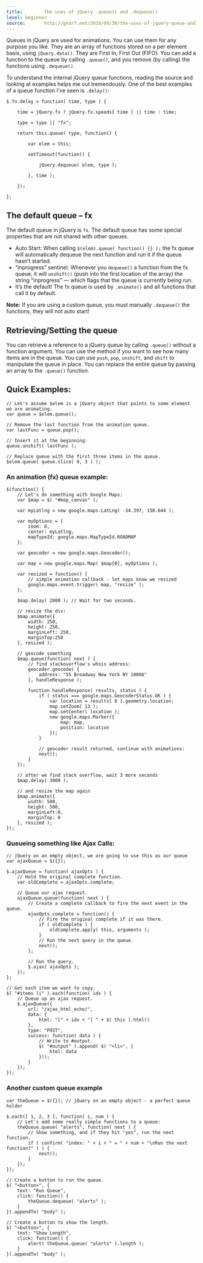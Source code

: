 ```yaml
---
title:        The uses of jQuery .queue() and .dequeue()
level: beginner
source:       http://gnarf.net/2010/09/30/the-uses-of-jquery-queue-and-dequeue/
---
```


Queues in jQuery are used for animations. You can use them for any purpose you
like. They are an array of functions stored on a per element basis, using
`jQuery.data()`. They are First In, First Out (FIFO). You can add a function to the
queue by calling `.queue()`, and you remove (by calling) the functions using
`.dequeue()`.

To understand the internal jQuery queue functions, reading the source and
looking at examples helps me out tremendously. One of the best examples of a
queue function I&rsquo;ve seen is `.delay()`:

```
$.fn.delay = function( time, type ) {

	time = jQuery.fx ? jQuery.fx.speeds[ time ] || time : time;

	type = type || "fx";

	return this.queue( type, function() {

		var elem = this;

		setTimeout(function() {

			jQuery.dequeue( elem, type );

		}, time );

	});

};
```

## The default queue – fx

The default queue in jQuery is `fx`. The default queue has some special
properties that are not shared with other queues.

- Auto Start: When calling `$(elem).queue( function() {} );` the fx queue will
  automatically dequeue the next function and run it if the queue hasn&rsquo;t
  started.
- &ldquo;inprogress&rdquo; sentinel: Whenever you `dequeue()` a function from the fx queue,
  it will `unshift()` (push into the first location of the array) the string
  &ldquo;inprogress&rdquo; &mdash; which flags that the queue is currently being run.
- It&rsquo;s the default! The fx queue is used by `.animate()` and all functions that
  call it by default.

**Note:** If you are using a custom queue, you must manually `.dequeue()` the functions, they will not auto start!

## Retrieving/Setting the queue

You can retrieve a reference to a jQuery queue by calling `.queue()` without a
function argument. You can use the method if you want to see how many items are
in the queue. You can use `push`, `pop`, `unshift`, and `shift` to manipulate the queue in
place. You can replace the entire queue by passing an array to the `.queue()`
function.

## Quick Examples:

```
// Let's assume $elem is a jQuery object that points to some element we are animating.
var queue = $elem.queue();

// Remove the last function from the animation queue.
var lastFunc = queue.pop();

// Insert it at the beginning:
queue.unshift( lastFunc );

// Replace queue with the first three items in the queue.
$elem.queue( queue.slice( 0, 3 ) );
```

### An animation (fx) queue example:

```
$(function() {
	// Let's do something with Google Maps:
	var $map = $( "#map_canvas" );

	var myLatlng = new google.maps.LatLng( -34.397, 150.644 );

	var myOptions = {
		zoom: 8,
		center: myLatlng,
		mapTypeId: google.maps.MapTypeId.ROADMAP
	};

	var geocoder = new google.maps.Geocoder();

	var map = new google.maps.Map( $map[0], myOptions );

	var resized = function() {
		// simple animation callback - let maps know we resized
		google.maps.event.trigger( map, "resize" );
	};

	$map.delay( 2000 ); // Wait for two seconds.

	// resize the div:
	$map.animate({
		width: 250,
		height: 250,
		marginLeft: 250,
		marginTop:250
	}, resized );

	// geocode something
	$map.queue(function( next ) {
		// find stackoverflow's whois address:
		geocoder.geocode( {
			address: "55 Broadway New York NY 10006"
		}, handleResponse );

		function handleResponse( results, status ) {
			if ( status === google.maps.GeocoderStatus.OK ) {
				var location = results[ 0 ].geometry.location;
				map.setZoom( 13 );
				map.setCenter( location );
				new google.maps.Marker({
					map: map,
					position: location
				});
			}

			// geocoder result returned, continue with animations:
			next();
		}
	});

	// after we find stack overflow, wait 3 more seconds
	$map.delay( 3000 );

	// and resize the map again
	$map.animate({
		width: 500,
		height: 500,
		marginLeft:0,
		marginTop: 0
	}, resized );
});
```

### Queueing something like Ajax Calls:

```
// jQuery on an empty object, we are going to use this as our queue
var ajaxQueue = $({});

$.ajaxQueue = function( ajaxOpts ) {
	// Hold the original complete function.
	var oldComplete = ajaxOpts.complete;

	// Queue our ajax request.
	ajaxQueue.queue(function( next ) {
		// Create a complete callback to fire the next event in the queue.
		ajaxOpts.complete = function() {
			// Fire the original complete if it was there.
			if ( oldComplete ) {
				oldComplete.apply( this, arguments );
			}
			// Run the next query in the queue.
			next();
		};

		// Run the query.
		$.ajax( ajaxOpts );
	});
};

// Get each item we want to copy.
$( "#items li" ).each(function( idx ) {
	// Queue up an ajax request.
	$.ajaxQueue({
		url: "/ajax_html_echo/",
		data: {
			html: "[" + idx + "] " + $( this ).html()
		},
		type: "POST",
		success: function( data ) {
			// Write to #output.
			$( "#output" ).append( $( "<li>", {
				html: data
			}));
		}
	});
});
```

### Another custom queue example

```
var theQueue = $({}); // jQuery on an empty object - a perfect queue holder

$.each([ 1, 2, 3 ], function( i, num ) {
	// Let's add some really simple functions to a queue:
	theQueue.queue( "alerts", function( next ) {
		// Show something, and if they hit "yes", run the next function.
		if ( confirm( "index: " + i + " = " + num + "\nRun the next function?" ) ) {
			next();
		}
	});
});

// Create a button to run the queue.
$( "<button>", {
	text: "Run Queue",
	click: function() {
		theQueue.dequeue( "alerts" );
	}
}).appendTo( "body" );

// Create a button to show the length.
$( "<button>", {
	text: "Show Length",
	click: function() {
		alert( theQueue.queue( "alerts" ).length );
	}
}).appendTo( "body" );
```
